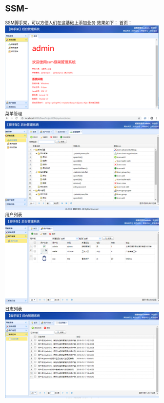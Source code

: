 # SSM-
SSM脚手架，可以方便人们在这基础上添加业务
效果如下：
首页：
![Image](https://github.com/WeiXlai/SSM-/blob/master/WebContent/photo/%E6%8D%95%E8%8E%B7.PNG)
菜单管理
![Image](https://github.com/WeiXlai/SSM-/blob/master/WebContent/photo/%E6%8D%95%E8%8E%B73.PNG)
用户列表
![Image](https://github.com/WeiXlai/SSM-/blob/master/WebContent/photo/%E6%8D%95%E8%8E%B71.PNG)
日志列表
![Image](https://github.com/WeiXlai/SSM-/blob/master/WebContent/photo/%E6%8D%95%E8%8E%B72.PNG)

